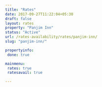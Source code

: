```yaml
---
title: "Rates"
date: 2017-09-27T11:22:04+05:30
draft: false
layout: rates
property: "Panjim Inn"
status: "Active"
url: /rates-availability/rates/panjim-inn/
slug: "panjim-inn/"

propertyinfo:
 done: true

mainmenu:
 rates: true
 ratesavail: true

---
```


